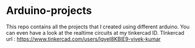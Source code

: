 # Arduino-projects
This repo contains all the projects that I created using different arduino. You can even have a look at the realtime circuits at my tinkercad ID.  TInkercad url :  https://www.tinkercad.com/users/lqyeI8KBlE9-vivek-kumar
